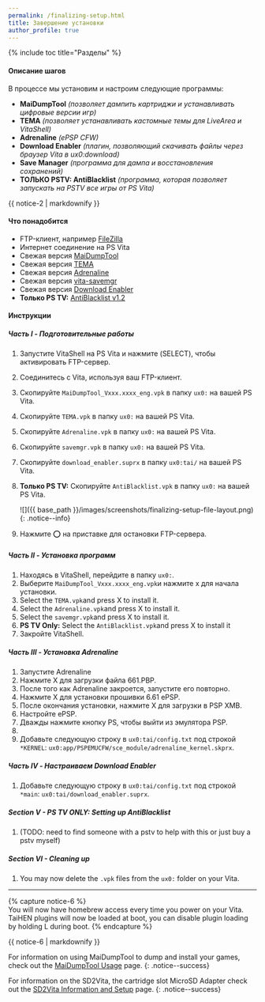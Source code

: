 ```yaml
---
permalink: /finalizing-setup.html
title: Завершение установки
author_profile: true
---
```

{% include toc title="Разделы" %}

#### Описание шагов

В процессе мы установим и настроим следующие программы:

* **MaiDumpTool** *(позволяет дампить картриджи и устанавливать цифровые версии игр)*
* **TEMA** *(позволяет устанавливать кастомные темы для LiveArea и VitaShell)*
* **Adrenaline** *(ePSP CFW)*
* **Download Enabler** *(плагин, позволяющий скачивать файлы через браузер Vita в ux0:download)*
* **Save Manager** *(программа для дампа и восстановления сохранений)*
* **ТОЛЬКО PSTV: AntiBlacklist** *(программа, которая позволяет запускать на PSTV все игры от PS Vita)*

<div class="notice--info">{{ notice-2 | markdownify }}</div>

#### Что понадобится

* FTP-клиент, например [FileZilla](https://filezilla-project.org/download.php)
* Интернет соединение на PS Vita
* Свежая версия [MaiDumpTool](https://github.com/LioMajor/MaiDumpToolEN/releases/latest)
* Свежая версия [TEMA](https://github.com/Mithrenes/TEMA/releases/latest)
* Свежая версия [Adrenaline](https://github.com/TheOfficialFloW/Adrenaline/releases)
* Свежая версия [vita-savemgr](https://github.com/d3m3vilurr/vita-savemgr/releases/latest)
* Свежая версия [Download Enabler](https://github.com/TheOfficialFloW/DownloadEnabler/releases/latest)
* **Только PS TV:** [AntiBlacklist v1.2](http://vitadb.rinnegatamante.it/#/info/11)

#### Инструкции

##### Часть I - Подготовительные работы

1. Запустите VitaShell на PS Vita и нажмите (SELECT), чтобы активировать FTP-сервер.
2. Соединитесь с Vita, используя ваш FTP-клиент.
3. Скопируйте `MaiDumpTool_Vxxx.xxxx_eng.vpk` в папку `ux0:` на вашей PS Vita.
4. Скопируйте `TEMA.vpk` в папку `ux0:` на вашей PS Vita.
5. Скопируйте `Adrenaline.vpk` в папку `ux0:` на вашей PS Vita.
6. Скопируйте `savemgr.vpk` в папку `ux0:` на вашей PS Vita.
7. Скопируйте `download_enabler.suprx` в папку `ux0:tai/` на вашей PS Vita.
8. **Только PS TV:** Скопируйте `AntiBlacklist.vpk` в папку `ux0:` на вашей PS Vita.
    
    ![]({{ base_path }}/images/screenshots/finalizing-setup-file-layout.png) {: .notice--info}

9. Нажмите ⭕ на приставке для остановки FTP-сервера.

##### Часть II - Установка программ

1. Находясь в VitaShell, перейдите в папку `ux0:`.
2. Выберите `MaiDumpTool_Vxxx.xxxx_eng.vpk`и нажмите х для начала установки.
3. Select the `TEMA.vpk`and press X to install it.
4. Select the `Adrenaline.vpk`and press X to install it.
5. Select the `savemgr.vpk`and press X to install it.
6. **PS TV Only:** Select the `AntiBlacklist.vpk`and press X to install it
7. Закройте VitaShell.

##### Часть III - Установка Adrenaline

1. Запустите Adrenaline
2. Нажмите X для загрузки файла 661.PBP.
3. После того как Adrenaline закроется, запустите его повторно.
4. Нажмите X для установки прошивки 6.61 ePSP.
5. После окончания установки, нажмите Х для загрузки в PSP XMB.
6. Настройте ePSP.
7. Дважды нажмите кнопку PS, чтобы выйти из эмулятора PSP.
8. 
9. Добавьте следующую строку в `ux0:tai/config.txt` под строкой `*KERNEL`: `ux0:app/PSPEMUCFW/sce_module/adrenaline_kernel.skprx`.

##### Часть IV - Настраиваем Download Enabler

1. Добавьте следующую строку в `ux0:tai/config.txt` под строкой `*main`: `ux0:tai/download_enabler.suprx`.

##### Section V - PS TV ONLY: Setting up AntiBlacklist

1. (TODO: need to find someone with a pstv to help with this or just buy a pstv myself)

##### Section VI - Cleaning up

1. You may now delete the `.vpk` files from the `ux0:` folder on your Vita.

* * *

{% capture notice-6 %}  
You will now have homebrew access every time you power on your Vita. TaiHEN plugins will now be loaded at boot, you can disable plugin loading by holding L during boot. {% endcapture %}

<div class="notice--info">{{ notice-6 | markdownify }}</div>

For information on using MaiDumpTool to dump and install your games, check out the [MaiDumpTool Usage](maidumptool-usage) page. {: .notice--success}

For information on the SD2Vita, the cartridge slot MicroSD Adapter check out the [SD2Vita Information and Setup](sd2vita-info-setup) page. {: .notice--success}